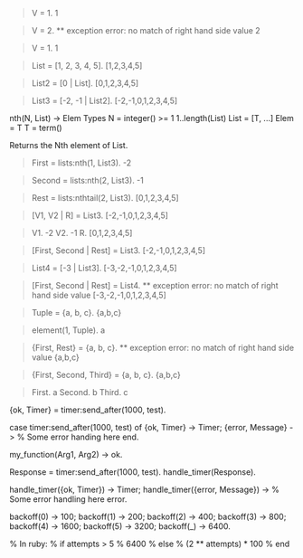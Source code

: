 > V = 1.
1

> V = 2.
** exception error: no match of right hand side value 2

> V = 1.
1


> List = [1, 2, 3, 4, 5].
[1,2,3,4,5]

> List2 = [0 | List].
[0,1,2,3,4,5]

> List3 = [-2, -1 | List2].
[-2,-1,0,1,2,3,4,5]


nth(N, List) -> Elem
    Types
        N = integer() >= 1
            1..length(List)
        List = [T, ...]
        Elem = T
        T = term()

Returns the Nth element of List.


> First = lists:nth(1, List3).
-2

> Second = lists:nth(2, List3).
-1

> Rest = lists:nthtail(2, List3).
[0,1,2,3,4,5]


> [V1, V2 | R] = List3.
[-2,-1,0,1,2,3,4,5]

> V1.
-2
> V2.
-1
> R.
[0,1,2,3,4,5]


> [First, Second | Rest] = List3.
[-2,-1,0,1,2,3,4,5]

> List4 = [-3 | List3].
[-3,-2,-1,0,1,2,3,4,5]

> [First, Second | Rest] = List4.
** exception error: no match of right hand side value [-3,-2,-1,0,1,2,3,4,5]



> Tuple = {a, b, c}.
{a,b,c}

> element(1, Tuple).
a


> {First, Rest}  = {a, b, c}.
** exception error: no match of right hand side value {a,b,c}


> {First, Second, Third}  = {a, b, c}.
{a,b,c}

> First.
a
> Second.
b
> Third.
c



{ok, Timer} = timer:send_after(1000, test).



case timer:send_after(1000, test) of
    {ok, Timer} ->
        Timer;
    {error, Message} ->
        % Some error handing here
end.



my_function(Arg1, Arg2) ->
    ok.


Response = timer:send_after(1000, test).
handle_timer(Response).

handle_timer({ok, Timer}) ->
    Timer;
handle_timer({error, Message}) ->
    % Some error handling here
    error.



backoff(0) -> 100;
backoff(1) -> 200;
backoff(2) -> 400;
backoff(3) -> 800;
backoff(4) -> 1600;
backoff(5) -> 3200;
backoff(_) -> 6400.


% In ruby:
% if attempts > 5
%   6400
% else
%   (2 ** attempts) * 100
% end
